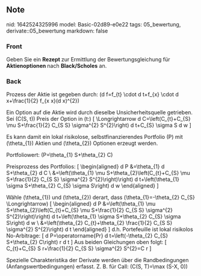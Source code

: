 ## Note
nid: 1642524325996
model: Basic-02d89-e0e22
tags: 05_bewertung, derivate::05_bewertung
markdown: false

### Front
Geben Sie ein <b>Rezept </b>zur Ermittlung der Bewertungsgleichung für <b>Aktienoptionen </b>nach <b>Black/Scholes</b> an.

### Back
Prozess der Aktie ist gegeben durch: \(d f=f_{t} \cdot d t+f_{x} \cdot d x+\frac{1}{2} f_{x x}(d x)^{2}\)

Ein Option auf die Aktie wird durch dieselbe Unsicherheitsquelle getrieben. Sei \(C(S, t)\) Preis der Option in \(t:\)
\[
\Longrightarrow d C=\left(C_{t}+C_{S} \mu S+\frac{1}{2} C_{S S} \sigma^{2} S^{2}\right) d t+C_{S} \sigma S d w
\]

Es kann damit ein lokal risikolose, selbstfinanzierendes Portfolio \(P\) mit \(\theta_{1}\) Aktien und \(\theta_{2}\) Optionen erzeugt werden.

Portfoliowert: \(P=\theta_{1} S+\theta_{2} C\)

Preisprozess des Portfolios:
\[
\begin{aligned}
d P &=\theta_{1} d S+\theta_{2} d C \\
&=\left(\theta_{1} \mu S+\theta_{2}\left(C_{t}+C_{S} \mu S+\frac{1}{2} C_{S S} \sigma^{2} S^{2}\right)\right) d t+\left(\theta_{1} \sigma S+\theta_{2} C_{S} \sigma S\right) d w
\end{aligned}
\]

Wähle \(\theta_{1}\) und \(\theta_{2}\) derart, dass \(\theta_{1}=-\theta_{2} C_{S} \Longrightarrow\)
\[
\begin{aligned}
d P &=\left(\theta_{1} \mu S+\theta_{2}\left(C_{t}+C_{S} \mu S+\frac{1}{2} C_{S S} \sigma^{2} S^{2}\right)\right) d t+\left(\theta_{1} \sigma S+\theta_{2} C_{S} \sigma S\right) d w \\
&=\left(\theta_{2} C_{t}+\theta_{2} \frac{1}{2} C_{S S} \sigma^{2} S^{2}\right) d t
\end{aligned}
\]
d.h. Portefeuille ist lokal risikolos
No-Arbitrage:
\[
d P=\operatorname{Pr} d t=\left(-\theta_{2} C_{S} S+\theta_{2} C\right) r d t
\]
Aus beiden Gleichungen oben folgt:
\[
C_{t}+C_{S} S r+\frac{1}{2} C_{S S} \sigma^{2} S^{2}=C r
\]


Spezielle Charakteristika der Derivate werden über die Randbedingungen (Anfangswertbedingungen) erfasst. Z. B. für Call: \(C(S, T)=\max (S-X, 0)\)

